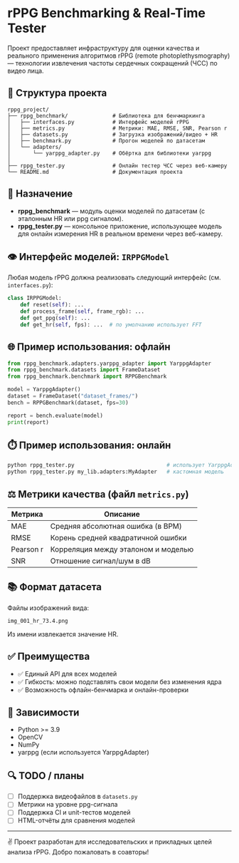 # rPPG Benchmarking & Real-Time Tester

Проект предоставляет инфраструктуру для оценки качества и реального применения алгоритмов rPPG (remote photoplethysmography) — технологии извлечения частоты сердечных сокращений (ЧСС) по видео лица.

## 📄 Структура проекта

```
rppg_project/
├── rppg_benchmark/              # Библиотека для бенчмаркинга
│   ├── interfaces.py            # Интерфейс моделей rPPG
│   ├── metrics.py               # Метрики: MAE, RMSE, SNR, Pearson r
│   ├── datasets.py              # Загрузка изображений/видео + HR
│   ├── benchmark.py             # Прогон моделей по датасетам
│   └── adapters/
│       └── yarppg_adapter.py    # Обёртка для библиотеки yarppg
│
├── rppg_tester.py               # Онлайн тестер ЧСС через веб-камеру
└── README.md                    # Документация проекта
```

## 🔹 Назначение

- **rppg_benchmark** — модуль оценки моделей по датасетам (с эталонным HR или ppg сигналом).
- **rppg_tester.py** — консольное приложение, использующее модель для онлайн измерения HR в реальном времени через веб-камеру.

## 👁️ Интерфейс моделей: `IRPPGModel`

Любая модель rPPG должна реализовать следующий интерфейс (см. `interfaces.py`):

```python
class IRPPGModel:
    def reset(self): ...
    def process_frame(self, frame_rgb): ...
    def get_ppg(self): ...
    def get_hr(self, fps): ...  # по умолчанию использует FFT
```

## 🌐 Пример использования: офлайн

```python
from rppg_benchmark.adapters.yarppg_adapter import YarppgAdapter
from rppg_benchmark.datasets import FrameDataset
from rppg_benchmark.benchmark import RPPGBenchmark

model = YarppgAdapter()
dataset = FrameDataset("dataset_frames/")
bench = RPPGBenchmark(dataset, fps=30)

report = bench.evaluate(model)
print(report)
```

## ⏱️ Пример использования: онлайн

```bash
python rppg_tester.py                             # использует YarppgAdapter
python rppg_tester.py my_lib.adapters:MyAdapter   # кастомная модель
```

## ⚖️ Метрики качества (файл `metrics.py`)

| Метрика     | Описание                              |
|-------------|----------------------------------------|
| MAE         | Средняя абсолютная ошибка (в BPM)      |
| RMSE        | Корень средней квадратичной ошибки     |
| Pearson r   | Корреляция между эталоном и моделью    |
| SNR         | Отношение сигнал/шум в dB              |

## 📚 Формат датасета

Файлы изображений вида:
```
img_001_hr_73.4.png
```
Из имени извлекается значение HR.

## ✅ Преимущества

- ✅ Единый API для всех моделей
- ✅ Гибкость: можно подставлять свои модели без изменения ядра
- ✅ Возможность офлайн-бенчмарка и онлайн-проверки

## 📆 Зависимости

- Python >= 3.9
- OpenCV
- NumPy
- yarppg (если используется YarppgAdapter)

## 🔍 TODO / планы

- [ ] Поддержка видеофайлов в `datasets.py`
- [ ] Метрики на уровне ppg-сигнала
- [ ] Поддержка CI и unit-тестов моделей
- [ ] HTML-отчёты для сравнения моделей

---

✌️ Проект разработан для исследовательских и прикладных целей анализа rPPG. Добро пожаловать в соавторы!


